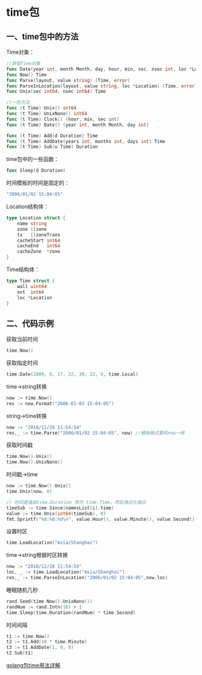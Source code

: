 # time包

## 一、time包中的方法

Time对象：

```go
//获取Time对象
func Date(year int, month Month, day, hour, min, sec, nsec int, loc *Location) Time
func Now() Time
func Parse(layout, value string) (Time, error)
func ParseInLocation(layout, value string, loc *Location) (Time, error)
func Unix(sec int64, nsec int64) Time

//一些方法
func (t Time) Unix() int64
func (t Time) UnixNano() int64
func (t Time) Clock() (hour, min, sec int)
func (t Time) Date() (year int, month Month, day int)

func (t Time) Add(d Duration) Time
func (t Time) AddDate(years int, months int, days int) Time
func (t Time) Sub(u Time) Duration
```

time包中的一些函数：

```go
func Sleep(d Duration)
```



时间模板的时间是固定的：

```go
"2006/01/02 15:04:05"
```

Location结构体：

```go
type Location struct {
	name string
	zone []zone
	tx   []zoneTrans
	cacheStart int64
	cacheEnd   int64
	cacheZone  *zone
}
```

Time结构体：

```go
type Time struct {
	wall uint64
	ext  int64
	loc *Location
}
```

## 二、代码示例

获取当前时间

```go
time.Now()
```

获取指定时间

```go
time.Date(2009, 8, 17, 22, 30, 22, 0, time.Local)
```

time->string转换

```go
now := time.Now()
res := now.Format("2006-01-02 15:04:05")
```

string->time转换

```go
now := "2018/12/28 11:54:54"
res,_ := time.Parse("2006/01/02 15:04:05", now) //模板格式要和now一样
```

获取时间戳

```go
time.Now().Unix()
time.Now().UnixNano()
```

时间戳->time

```go
now := time.Now().Unix()
time.Unix(now, 0)

// 时间差值由time.Duration 转为 time.Time，然后格式化输出
timeSub := time.Since(namesList[i].time)
value := time.Unix(int64(timeSub), 0)
fmt.Sprintf("%d:%d:%d\n", value.Hour(), value.Minute(), value.Second())
```

设置时区

```go
time.LoadLocation("Asia/Shanghai")
```

time->string根据时区转换

```go
now := "2018/12/28 11:54:54"
loc, _ := time.LoadLocation("Asia/Shanghai")
res,_ := time.ParseInLocation("2006/01/02 15:04:05",now,loc)
```

睡眠随机几秒

```go
rand.Seed(time.Now().UnixNano())
randNum := rand.Intn(10) + 1
time.Sleep(time.Duration(randNum) * time.Second)
```

时间间隔

```go
t1 := time.Now()
t2 := t1.Add(10 * time.Minute)
t3 := t1.AddDate(1, 0, 0)
t2.Sub(t1)
```



[golang包time用法详解](https://blog.csdn.net/wschq/article/details/80114036)